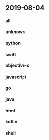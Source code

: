 ## 2019-08-04

#### all

#### unknown

#### python

#### swift

#### objective-c

#### javascript

#### go

#### java

#### html

#### kotlin

#### shell
